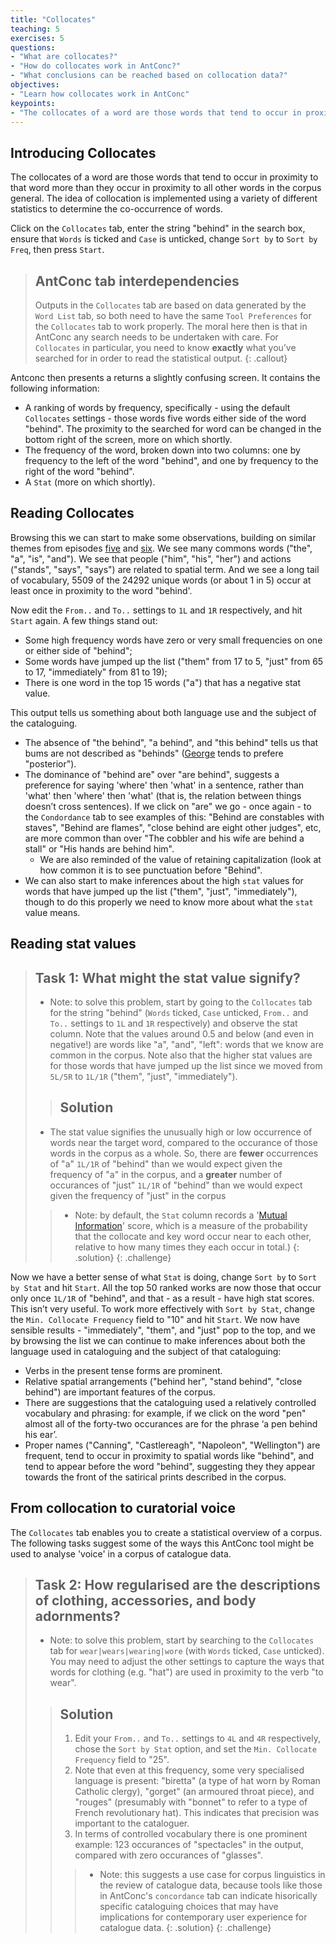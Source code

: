 ```yaml
---
title: "Collocates"
teaching: 5
exercises: 5
questions:
- "What are collocates?"
- "How do collocates work in AntConc?"
- "What conclusions can be reached based on collocation data?"
objectives:
- "Learn how collocates work in AntConc"
keypoints:
- "The collocates of a word are those words that tend to occur in proximity to that word more than they occur in proximity to all other words in the corpus general"
---
```


## Introducing Collocates

The collocates of a word are those words that tend to occur in proximity to that word more than they occur in proximity to all other words in the corpus general. The idea of collocation is implemented using a variety of different statistics to determine the co-occurrence of words.

Click on the `Collocates` tab, enter the string "behind" in the search box, ensure that `Words` is ticked and `Case` is unticked, change `Sort by` to `Sort by Freq`, then press `Start`.

> ## AntConc tab interdependencies
>
> Outputs in the `Collocates` tab are based on data generated by the `Word List` tab, so both need to have the same `Tool Preferences` for the `Collocates` tab to work properly. The moral here then is that in AntConc any search needs to be undertaken with care. For `Collocates` in particular, you need to know **exactly** what you’ve searched for in order to read the statistical output.
{: .callout}

Antconc then presents a returns a slightly confusing screen. It contains the following information:

* A ranking of words by frequency, specifically - using the default `Collocates` settings - those words five words either side of the word "behind". The proximity to the searched for word can be changed in the bottom right of the screen, more on which shortly.
* The frequency of the word, broken down into two columns: one by frequency to the left of the word "behind", and one by frequency to the right of the word "behind".
* A `Stat` (more on which shortly).

## Reading Collocates

Browsing this we can start to make some observations, building on similar themes from episodes [five](https://cataloguelegacies.github.io/antconc.github.io/05-wordlists/index.html) and [six](https://cataloguelegacies.github.io/antconc.github.io/06-search/index.html). We see many commons words ("the", "a", "is", "and"). We see that people ("him", "his", "her") and actions ("stands", "says", "says") are related to spatial term. And we see a long tail of vocabulary, 5509 of the 24292 unique words (or about 1 in 5) occur at least once in proximity to the word "behind'.

Now edit the `From..` and `To..` settings to `1L` and `1R` respectively, and hit `Start` again. A few things stand out:

* Some high frequency words have zero or very small frequencies on one or either side of "behind";
* Some words have jumped up the list ("them" from 17 to 5, "just" from 65 to 17, "immediately" from 81 to 19);
* There is one word in the top 15 words ("a") that has a negative stat value.

This output tells us something about both language use and the subject of the cataloguing.

* The absence of "the behind", "a behind", and "this behind" tells us that bums are not described as "behinds" ([George](https://doi.org/10.1093/ref:odnb/45657) tends to prefere "posterior").
* The dominance of "behind are" over "are behind", suggests a preference for saying 'where' then 'what' in a sentence, rather than 'what' then 'where' then 'what' (that is, the relation between things doesn’t cross sentences). If we click on "are" we go - once again - to the `Condordance` tab to see examples of this: "Behind are constables with staves", "Behind are flames", "close behind are eight other judges", etc, are more common than over "The cobbler and his wife are behind a stall" or "His hands are behind him".	
	* We are also reminded of the value of retaining capitalization (look at how common it is to see punctuation before "Behind".
* We can also start to make inferences about the high `stat` values for words that have jumped up the list ("them", "just", "immediately"), though to do this properly we need to know more about what the `stat` value means.

## Reading stat values

>## Task 1: What might the stat value signify?
>* Note: to solve this problem, start by going to the `Collocates` tab for the string "behind" (`Words` ticked, `Case` unticked, `From..` and `To..` settings to `1L` and `1R` respectively) and observe the stat column. Note that the values around 0.5 and below (and even in negative!) are words like "a", "and", "left": words that we know are common in the corpus. Note also that the higher stat values are for those words that have jumped up the list since we moved from `5L/5R` to `1L/1R` ("them", "just", "immediately").
>
>>## Solution
>>
>* The stat value signifies the unusually high or low occurrence of words near the target word, compared to the occurance of those words in the corpus as a whole. So, there are **fewer** occurrences of "a" `1L/1R` of "behind" than we would expect given the frequency of "a" in the corpus, and a **greater** number of occurances of "just" `1L/1R` of "behind" than we would expect given the frequency of "just" in the corpus
>>* Note: by default, the `Stat` column records a '[Mutual Information](https://en.wikipedia.org/wiki/Mutual_information)' score, which is a measure of the probability that the collocate and key word occur near to each other, relative to how many times they each occur in total.)
>{: .solution}
{: .challenge}

Now we have a better sense of what `Stat` is doing, change `Sort by` to `Sort by Stat` and hit `Start`. All the top 50 ranked works are now those that occur only once `1L/1R` of "behind", and that - as a result - have high stat scores. This isn’t very useful. To work more effectively with `Sort by Stat`, change the `Min. Collocate Frequency` field to "10" and hit `Start`. We now have sensible results - "immediately", "them", and "just" pop to the top, and we by browsing the list we can continue to make inferences about both the language used in cataloguing and the subject of that cataloguing:

* Verbs in the present tense forms are prominent.
* Relative spatial arrangements ("behind her", "stand behind", "close behind") are important features of the corpus.
* There are suggestions that the cataloguing used a relatively controlled vocabulary and phrasing: for example, if we click on the word "pen" almost all of the forty-two occurances are for the phrase ‘a pen behind his ear’.
* Proper names ("Canning", "Castlereagh", "Napoleon", "Wellington") are frequent, tend to occur in proximity to spatial words like "behind", and tend to appear before the word "behind", suggesting they they appear towards the front of the satirical prints described in the corpus.

## From collocation to curatorial voice 

The `Collocates` tab enables you to create a statistical overview of a corpus. The following tasks suggest some of the ways this AntConc tool might be used to analyse 'voice' in a corpus of catalogue data.

>## Task 2: How regularised are the descriptions of clothing, accessories, and body adornments?
>* Note: to solve this problem, start by searching to the `Collocates` tab for `wear|wears|wearing|wore` (with `Words` ticked, `Case` unticked). You may need to adjust the other settings to capture the ways that words for clothing (e.g. "hat") are used in proximity to the verb "to wear". 
>
>>## Solution
>>
>>1. Edit your `From..` and `To..` settings to `4L` and `4R` respectively, chose the `Sort by Stat` option, and set the `Min. Collocate Frequency` field to "25".
>>2. Note that even at this frequency, some very specialised language is present: "biretta" (a type of hat worn by Roman Catholic clergy), "gorget" (an armoured throat piece), and "rouges" (presumably with "bonnet" to refer to a type of French revolutionary hat). This indicates that precision was important to the cataloguer.
>>3. In terms of controlled vocabulary there is one prominent example: 123 occurances of "spectacles" in the output, compared with zero occurances of "glasses". 
>>>* Note: this suggests a use case for corpus linguistics in the review of catalogue data, because tools like those in AntConc's `concordance` tab can indicate hisorically specific cataloguing choices that may have implications for contemporary user experience for catalogue data.
>{: .solution}
{: .challenge}
